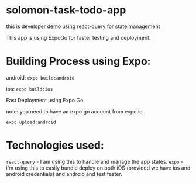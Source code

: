 # solomon-task-todo-app
 this is developer demo using react-query for state management


This app is using ExpoGo for faster testing and deployment.


# Building Process using Expo:

android:
`expo build:android`

ios:
`expo build:ios`


Fast Deployment using Expo Go:

note: you need to have an expo go account from expo.io.

`expo upload:android`


# Technologies used:

`react-query` - I am using this to handle and manage the app states.
`expo` - i'm using this to easily bundle deploy on both iOS (provided we have ios and android credentials) and android and test faster.